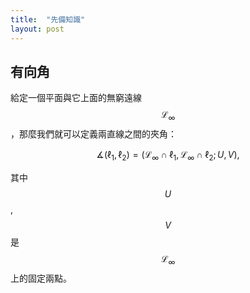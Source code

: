 ```yaml
---
title:  "先備知識"
layout: post
---
```


## 有向角

給定一個平面與它上面的無窮遠線$$\mathcal{L}_\infty$$，那麼我們就可以定義兩直線之間的夾角：

$$\measuredangle (\ell_1, \ell_2) = (\mathcal{L}_\infty\cap \ell_1, \mathcal{L}_\infty\cap \ell_2 ; U, V), $$

其中$$U$$, $$V$$是$$\mathcal{L}_\infty$$上的固定兩點。
